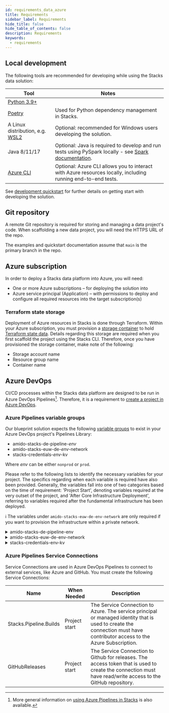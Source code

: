```yaml
---
id: requirements_data_azure
title: Requirements
sidebar_label: Requirements
hide_title: false
hide_table_of_contents: false
description: Requirements
keywords:
  - requirements
---
```


## Local development

The following tools are recommended for developing while using the Stacks data solution:

| Tool | Notes |
| ----- | ----- |
| [Python 3.9+](https://www.python.org/downloads/) |  |
| [Poetry](https://python-poetry.org/docs/) | Used for Python dependency management in Stacks. |
| A Linux distribution, e.g. [WSL2](https://docs.microsoft.com/en-us/windows/wsl/install) | Optional: recommended for Windows users developing the solution. |
| Java 8/11/17 | Optional: Java is required to develop and run tests using PySpark locally - see [Spark documentation](https://spark.apache.org/docs/latest/). |
| [Azure CLI](https://learn.microsoft.com/en-us/cli/azure/install-azure-cli) | Optional: Azure CLI allows you to interact with Azure resources locally, including running end-to-end tests. |

See [development quickstart](getting_started/dev_quickstart_data_azure.md) for further details on getting start with developing the solution.

## Git repository

A remote Git repository is required for storing and managing a data project's code. When scaffolding a new data project, you will need the HTTPS URL of the repo.

The examples and quickstart documentation assume that `main` is the primary branch in the repo.

## Azure subscription

In order to deploy a Stacks data platform into Azure, you will need:

* One or more Azure subscriptions – for deploying the solution into
* Azure service principal (Application) – with permissions to deploy and configure all required
resources into the target subscription(s)

### Terraform state storage

Deployment of Azure resources in Stacks is done through Terraform. Within your Azure subscription, you must provision a [storage container](https://learn.microsoft.com/en-us/azure/storage/blobs/blob-containers-portal) to hold [Terraform state data](https://developer.hashicorp.com/terraform/language/state). Details regarding this storage are required when you first scaffold the project using the Stacks CLI. Therefore, once you have provisioned the storage container, make note of the following:

* Storage account name
* Resource group name
* Container name

## Azure DevOps

CI/CD processes within the Stacks data platform are designed to be run in Azure DevOps Pipelines[^1]. Therefore, it is a requirement to [create a project in Azure DevOps](https://learn.microsoft.com/en-us/azure/devops/organizations/projects/create-project?view=azure-devops&tabs=browser).

[^1]: More general information on [using Azure Pipelines in Stacks](https://stacks.amido.com/docs/infrastructure/azure/pipelines/azure_devops) is also available.

### Azure Pipelines variable groups

Our blueprint solution expects the following [variable groups](https://learn.microsoft.com/en-us/azure/devops/pipelines/library/variable-groups?view=azure-devops&tabs=yaml)
to exist in your Azure DevOps project's Pipelines Library:

* amido-stacks-de-pipeline-_env_
* amido-stacks-euw-de-_env_-network
* stacks-credentials-_env_-kv

Where _env_ can be either `nonprod` or `prod`.

Please refer to the following lists to identify the necessary variables for your project.
The specifics regarding when each variable is required have also been provided. Generally,
the variables fall into one of two categories based on the time of requirement: 'Project Start',
denoting variables required at the very outset of the project, and 'After Core Infrastructure
Deployment', referring to variables required after the fundamental infrastructure has been deployed.

ℹ️ The variables under `amido-stacks-euw-de-env-network` are only required if you want to provision the infrastructure within a private network.

<details>
  <summary>amido-stacks-de-pipeline-env</summary>

| Variable Name                    | When Needed      | Description                                 |
|----------------------------------|------------------|---------------------------------------------|
| ADLS_DataLake_URL                | After core infra | Azure Data Lake Storage Gen2 URL            |
| blob_adls_storage                | After core infra | Azure Data Lake Storage Gen2 name           |
| blob_configStorage               | After core infra | Blob storage name                           |
| Blob_ConfigStore_serviceEndpoint | After core infra | Blob service URL                            |
| databricksHost                   | After core infra | Databricks URL                              |
| databricksWorkspaceResourceId    | After core infra | Databricks workspace resource id            |
| datafactoryname                  | After core infra | Azure Data Factory name                     |
| github_token                     | After core infra | Github token                                |
| integration_runtime_name         | After core infra | Azure Data Factory integration runtime name |
| KeyVault_baseURL                 | After core infra | Vault URI                                   |
| keyvault_name                    | After core infra | Key Vault name                              |
| location                         | Project start    | Azure region                                |
| resource_group                   | Project start    | Name of the resource group                  |
| sql_connection                   | After core infra | Connection string to Azure SQL database     |

</details>

<details>
  <summary>amido-stacks-euw-de-env-network</summary>

| Variable Name                  | When Needed   | Description                                             |
|--------------------------------|---------------|---------------------------------------------------------|
| databricks_private_subnet_name | Project start | Name of the private databricks subnet                   |
| databricks_public_subnet_name  | Project start | Name of the public databricks subnet                    |
| pe_resource_group_name         | Project start | Name of the resource group to provision private VNet to |
| pe_subnet_name                 | Project start | Name of the subnet to provision private endpoints into  |
| pe_subnet_prefix               | Project start | Subnet CIDR, e.g. ["10.3.1.0/24"]                       |
| pe_vnet_name                   | Project start | Private VNet name                                       |
| private_subnet_prefix          | Project start | Subnet CIDR, e.g. ["10.3.4.0/24"]                       |
| public_subnet_prefix           | Project start | Subnet CIDR, e.g. ["10.3.3.0/24"]                       |

</details>

<details>
  <summary>stacks-credentials-env-kv</summary>

| Variable Name         | When Needed   | Description                                           |
|-----------------------|---------------|-------------------------------------------------------|
| azure-client-id       | Project start | Application ID for Azure Active Directory application |
| azure-client-secret   | Project start | Service principal secret                              |
| azure-subscription-id | Project start | Subscription ID                                       |
| azure-tenant-id       | Project start | Directory ID for Azure Active Directory application   |

</details>

### Azure Pipelines Service Connections

Service Connections are used in Azure DevOps Pipelines to connect to external services, like Azure and GitHub.
You must create the following Service Connections:

| Name                  | When Needed   | Description                                           |
|-----------------------|---------------|-------------------------------------------------------|
| Stacks.Pipeline.Builds | Project start | The Service Connection to Azure. The service principal or managed identity that is used to create the connection must have contributor access to the Azure Subscription. |
| GitHubReleases | Project start | The Service Connection to Github for releases. The access token that is used to create the connection must have read/write access to the GitHub repository. |
